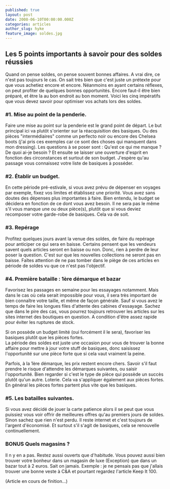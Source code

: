 ```yaml
---
published: true
layout: post
date: 2008-06-10T00:00:00.000Z
categories: articles
author_slug: hyke
feature_image: soldes.jpg
---
```

## Les 5 points importants à savoir pour des soldes réussies

Quand on pense soldes, on pense souvent bonnes affaires. A vrai dire, ce n'est pas toujours le cas. On sait très bien que c'est juste un prétexte pour que vous achetiez encore et encore. Néanmoins en ayant certains réflexes, on peut profiter de quelques bonnes opportunités. Encore faut-il être bien préparé, et être la au bon endroit au bon moment.
Voici les cinq impératifs que vous devez savoir pour optimiser vos achats lors des soldes.

### #1. Mise au point de la penderie.

Faire une mise au point sur la penderie est le grand point de départ. Le but principal ici va plutôt s'orienter sur la réacquisition des basiques. Ou des pièces "intermédiaires" comme un perfecto noir ou encore des Chelsea boots (j'ai pris ces exemples car ce sont des choses qui manquent dans mon dressing).
Les questions à se poser sont :
Qu'est ce qui me manque ? De quoi ai-je besoin ? Et ensuite se laisser une ouverture d'esprit en fonction des circonstances et surtout de son budget. J'espère qu'au passage vous connaissez votre liste de basiques à posséder.

### #2. Établir un budget.

En cette période pré-estivale, si vous avez prévu de dépenser en voyages par exemple, fixez vos limites et établissez une priorité. Vous avez sans doutes des dépenses plus importantes à faire.
Bien entendu, le budget se décidera en fonction de ce dont vous avez besoin. Il ne sera pas le même s'il vous manque une ou deux pièce(s), plutôt que si vous deviez recomposer votre garde-robe de basiques. Cela va de soit.

### #3. Repérage 

Profitez quelques jours avant la venue des soldes, de faire du repérage pour anticiper ce qui sera en baisse. Certains pensent que les vendeurs savent quels articles seront en baisse ou non. Donc, rien à perdre de leur poser la question.
C'est sur que les nouvelles collections ne seront pas en baisse.
Faîtes attention de ne pas tomber dans le piège de ces articles en période de soldes vu que ce n'est pas l'objectif.

### #4. Première bataille : 1ère démarque et bazar

Favorisez les passages en semaine pour les essayages notamment. Mais dans le cas où cela serait impossible pour vous, il sera très important de bien connaître votre taille, et même de façon générale. Sauf si vous avez le temps de faire les longues files d'attente des cabines d'essayage. Sachez que dans le pire des cas, vous pourrez toujours retrouver les articles sur les sites internet des boutiques en question. A condition d'être assez rapide pour éviter les ruptures de stock.  

Si on possède un budget limité (oui forcément il le sera), favoriser les basiques plutôt que les pièces fortes.  
La période des soldes est juste une occasion pour vous de trouver la bonne affaire pour mettre à jour votre stuff de basiques, donc saisissez l'opportunité sur une pièce forte que si cela vaut vraiment la peine.  

Parfois, à la 1ère démarque, les prix restent encore chers. Savoir s'il faut prendre le risque d'attendre les démarques suivantes, ou saisir l'opportunité. Bien regarder si c'est le type de pièce qui possède un succès plutôt qu'un autre. Loterie. Cela va s'appliquer également aux pièces fortes. En général les pièces fortes partent plus vite que les basiques.

### #5. Les batailles suivantes.

Si vous avez décidé de jouer la carte patience alors il se peut que vous puissiez vous voir offrir de meilleures offres qu'au premiers jours de soldes. Sinon sachez que rien n'est perdu. Il reste internet et c'est toujours de l'argent d'économisé. Et surtout s'il s'agit de basiques, cela se renouvelle continuellement.

### BONUS Quels magasins ?

Il n y en a pas. Restez aussi ouverts que d'habitude. Vous pouvez aussi bien trouver votre bonheur dans un magasin de luxe (Exception) que dans un bazar tout à 2 euros. Sait on jamais.
Exemple : je ne pensais pas que j'allais trouver une bonne veste à C&A et pourtant regardez l'article Keep It 100.

(Article en cours de finition...)
